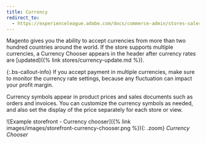 ```yaml
---
title: Currency
redirect_to:
  - https://experienceleague.adobe.com/docs/commerce-admin/stores-sales/site-store/currency/currency.html
---
```


Magento gives you the ability to accept currencies from more than two hundred countries around the world. If the store supports multiple currencies, a Currency Chooser appears in the header after currency rates are [updated]({% link stores/currency-update.md %}).

{:.bs-callout-info}
If you accept payment in multiple currencies, make sure to monitor the currency rate settings, because any fluctuation can impact your profit margin.

Currency symbols appear in product prices and sales documents such as orders and invoices. You can customize the currency symbols as needed, and also set the display of the price separately for each store or view.

![Example storefront - Currency chooser]({% link images/images/storefront-currency-chooser.png %}){: .zoom}
_Currency Chooser_
